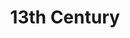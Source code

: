 ---
title: 13th Century
layout: post
description: summary
permalink: /centuries/13
menu: nav/world/centuries.html
image: 
tags: [centuries]
---